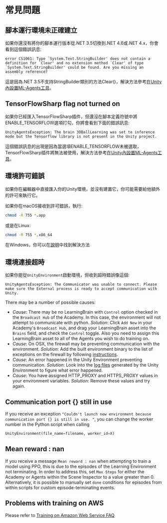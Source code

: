 # 常見問題

## 腳本運行環境未正確建立

如果你還沒有將你的腳本運行版本從.NET 3.5切換到.NET 4.6或.NET 4.x，你會看到這個錯誤訊息:

```console
error CS1061: Type `System.Text.StringBuilder' does not contain a definition for `Clear' and no extension method `Clear' of type `System.Text.StringBuilder' could be found. Are you missing an assembly reference?
```

這是因為.NET 3.5不支持StringBuilder類別的方法Clear()，解決方法參考[在Unity內設置ML-Agents工具](Installation.md#setting-up-ml-agent-within-unity)。

## TensorFlowSharp flag not turned on

如果你已經匯入TensorFlowSharp插件，但還沒在腳本定義符號中將ENABLE_TENSORFLOW選項打勾，你將會看到下面的錯誤訊息:

```console
UnityAgentsException: The brain 3DBallLearning was set to inference mode but the Tensorflow library is not present in the Unity project.
```
這個錯誤訊息的出現是因為當選項ENABLE_TENSORFLOW未被選取，TensorFlowSharp插件將無法被使用，解決方法參考[在Unity內設置ML-Agents工具](Installation.md#setting-up-ml-agent-within-unity)。

## 環境許可錯誤

如果你在編輯器中直接匯入你的Unity環境，並沒有建置它，你可能需要給他額外的許可來執行它。

如果你在macOS接收到許可錯誤，執行:

```sh
chmod -R 755 *.app
```

或是在Linux:

```sh
chmod -R 755 *.x86_64
```

在Windows，你可以在[說明](https://technet.microsoft.com/en-us/library/cc754344(v=ws.11).aspx)中找到解決方法

## 環境連接超時

如果你能從`UnityEnvironment`啟動環境，但收到超時錯誤像這個:

```
UnityAgentsException: The Communicator was unable to connect. Please make sure the External process is ready to accept communication with Unity.
```

There may be a number of possible causes:

* _Cause_: There may be no LearningBrain with `Control` option checked in the
  `Broadcast Hub` of the Academy. In this case, the environment will not attempt
  to communicate with python. _Solution_: Click `Add New` in your Academy's
  `Broadcast Hub`, and drag your LearningBrain asset into the `Brains` field,
  and check the `Control` toggle. Also you need to assign this LearningBrain
  asset to all of the Agents you wish to do training on.
* _Cause_: On OSX, the firewall may be preventing communication with the
  environment. _Solution_: Add the built environment binary to the list of
  exceptions on the firewall by following
  [instructions](https://support.apple.com/en-us/HT201642).
* _Cause_: An error happened in the Unity Environment preventing communication.
  _Solution_: Look into the [log
  files](https://docs.unity3d.com/Manual/LogFiles.html) generated by the Unity
  Environment to figure what error happened.
* _Cause_: You have assigned HTTP_PROXY and HTTPS_PROXY values in your
  environment variables. _Solution_: Remove these values and try again.

## Communication port {} still in use

If you receive an exception `"Couldn't launch new environment because
communication port {} is still in use. "`, you can change the worker number in
the Python script when calling

```python
UnityEnvironment(file_name=filename, worker_id=X)
```

## Mean reward : nan

If you receive a message `Mean reward : nan` when attempting to train a model
using PPO, this is due to the episodes of the Learning Environment not
terminating. In order to address this, set `Max Steps` for either the Academy or
Agents within the Scene Inspector to a value greater than 0. Alternatively, it
is possible to manually set `done` conditions for episodes from within scripts
for custom episode-terminating events.

## Problems with training on AWS

Please refer to [Training on Amazon Web Service FAQ](Training-on-Amazon-Web-Service.md#faq)
